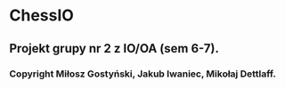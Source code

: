 # ChessIO
## Projekt grupy nr 2 z IO/OA (sem 6-7).
### Copyright Miłosz Gostyński, Jakub Iwaniec, Mikołaj Dettlaff.